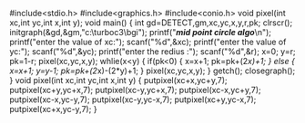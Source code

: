 #include<stdio.h>
#include<graphics.h>
#include<conio.h>
void pixel(int xc,int yc,int x,int y);
void main()
{
int gd=DETECT,gm,xc,yc,x,y,r,pk;
clrscr();
initgraph(&gd,&gm,"c:\\turboc3\\bgi");
printf("***mid point circle algo***\n");
printf("enter the value of xc:");
scanf("%d",&xc);
printf("enter the value of yc:");
scanf("%d",&yc);
printf("enter the redius :");
scanf("%d",&r);
x=0;
y=r;
pk=1-r;
pixel(xc,yc,x,y);
whlie(x<y)
{
if(pk<0)
{
x=x+1;
pk=pk+(2*x)+1;
}
else
{
x=x+1;
y=y-1;
pk=pk+(2*x)-(2*y)+1;
}
pixel(xc,yc,x,y);
}
getch();
closegraph();
}
void pixel(int xc,int yc,int x,int y)
{
putpixel(xc+x,yc+y,7);
putpixel(xc+y,yc+x,7);
putpixel(xc-y,yc+x,7);
putpixel(xc-x,yc+y,7);
putpixel(xc-x,yc-y,7);
putpixel(xc-y,yc-x,7);
putpixel(xc+y,yc-x,7);
putpixel(xc+x,yc-y,7);
}

